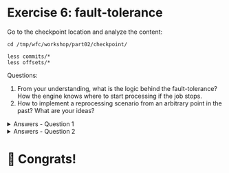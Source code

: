 # Exercise 6: fault-tolerance

Go to the checkpoint location and analyze the content:
```
cd /tmp/wfc/workshop/part02/checkpoint/

less commits/*
less offsets/*
```

Questions:

1. From your understanding, what is the logic behind the fault-tolerance? How the engine knows where to start processing if the job stops.
2. How to implement a reprocessing scenario from an arbitrary point in the past? What are your ideas?



<details>
<summary>Answers - Question 1</summary>
There is a versioned pair of `commits` and `offsets`. Whenever given micro-batch completes, it writes corresponding versioned files in these 2 directories. 
When you restart the job, Apache Spark verifies the last written version for both directories and:

* if both have the same number, the job starts in the next offset (N)
* if offset is higher than the commit, the job starts from the next to last offset (N-1)
* if commit is higher than offset, well, it can't happen unless you alter the checkpoint location on purpose
</details>

<details>
<summary>Answers - Question 2</summary>
Assuming the checkpoint data is still there - 10 most recent micro-batches are kept by default - you can:

* alter the last offset and rollback it to any point in the past
* explicitly set the starting timestamp in the job; but it requires changing the checkpoint location which in case of a stateful processing can be problematic
* remove the checkpoint metadata files you want to reprocess
 
**Before making any operation on the checkpoint location, create a backup**
</details>

# 🥳 Congrats!
